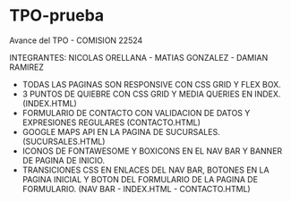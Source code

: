 # TPO-prueba
Avance del TPO - COMISION 22524

INTEGRANTES: NICOLAS ORELLANA - MATIAS GONZALEZ - DAMIAN RAMIREZ

- TODAS LAS PAGINAS SON RESPONSIVE CON CSS GRID Y FLEX BOX.
- 3 PUNTOS DE QUIEBRE CON CSS GRID Y MEDIA QUERIES EN INDEX. (INDEX.HTML)
- FORMULARIO DE CONTACTO CON VALIDACION DE DATOS Y EXPRESIONES REGULARES (CONTACTO.HTML)
- GOOGLE MAPS API EN LA PAGINA DE SUCURSALES. (SUCURSALES.HTML)
- ICONOS DE FONTAWESOME Y BOXICONS EN EL NAV BAR Y BANNER DE PAGINA DE INICIO.
- TRANSICIONES CSS EN ENLACES DEL NAV BAR, BOTONES EN LA PAGINA INICIAL Y BOTON DEL FORMULARIO DE LA PAGINA DE FORMULARIO. (NAV BAR - INDEX.HTML - CONTACTO.HTML)
